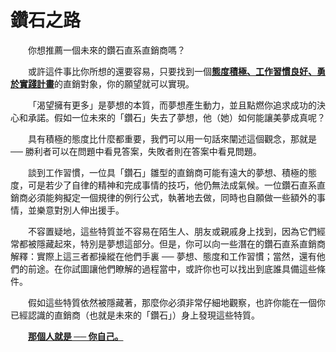 # 鑽石之路

&emsp;&emsp;你想推薦一個未來的鑽石直系直銷商嗎？

&emsp;&emsp;或許這件事比你所想的還要容易，只要找到一個[**態度積極、工作習慣良好、勇於實踐計畫**]()的直銷對象，你的願望就可以實現。

&emsp;&emsp;「渴望擁有更多」是夢想的本質，而夢想產生動力，並且點燃你追求成功的決心和承諾。假如一位未來的「鑽石」失去了夢想，他（她）如何能讓美夢成真呢？

&emsp;&emsp;具有積極的態度比什麼都重要，我們可以用一句話來闡述這個觀念，那就是 ── 勝利者可以在問題中看見答案，失敗者則在答案中看見問題。

&emsp;&emsp;談到工作習慣，一位具「鑽石」雛型的直銷商可能有遠大的夢想、積極的態度，可是若少了自律的精神和完成事情的技巧，他仍無法成氣候。一位鑽石直系直銷商必須能夠擬定一個規律的例行公式，執著地去做，同時也自願做一些額外的事情，並樂意對別人伸出援手。

&emsp;&emsp;不容置疑地，這些特質並不容易在陌生人、朋友或親戚身上找到，因為它們經常都被隱藏起來，特別是夢想這部分。但是，你可以向一些潛在的鑽石直系直銷商解釋：實際上這三者都操縱在他們手裏 ── 夢想、態度和工作習慣；當然，還有他們的前途。在你試圖讓他們瞭解的過程當中，或許你也可以找出到底誰具備這些條件。

&emsp;&emsp;假如這些特質依然被隱藏著，那麼你必須非常仔細地觀察，也許你能在一個你已經認識的直銷商（也就是未來的「鑽石」）身上發現這些特質。

&emsp;&emsp;[**那個人就是 ── 你自己。**]()

